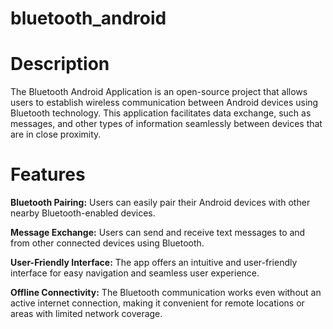 # bluetooth_android

# Description
The Bluetooth Android Application is an open-source project that allows users to establish wireless communication between Android devices using Bluetooth technology. This application facilitates data exchange, such as messages, and other types of information seamlessly between devices that are in close proximity.

# Features
**Bluetooth Pairing:** Users can easily pair their Android devices with other nearby Bluetooth-enabled devices.

**Message Exchange:** Users can send and receive text messages to and from other connected devices using Bluetooth.

**User-Friendly Interface:** The app offers an intuitive and user-friendly interface for easy navigation and seamless user experience.

**Offline Connectivity:** The Bluetooth communication works even without an active internet connection, making it convenient for remote locations or areas with limited network coverage.
